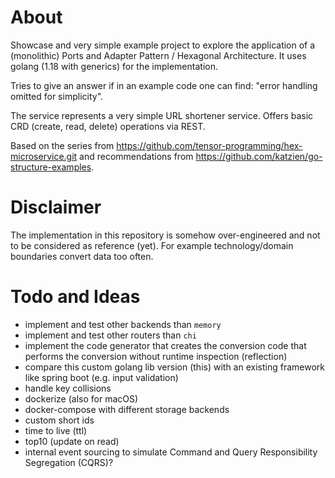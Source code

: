 # About

Showcase and very simple example project to explore the application of a (monolithic) Ports and Adapter Pattern / Hexagonal Architecture. It uses golang (1.18 with generics) for the implementation.

Tries to give an answer if in an example code one can find: "error handling omitted for simplicity".

The service represents a very simple URL shortener service. Offers basic CRD (create, read, delete) operations via REST.

Based on the series from https://github.com/tensor-programming/hex-microservice.git and recommendations from https://github.com/katzien/go-structure-examples.

# Disclaimer

The implementation in this repository is somehow over-engineered and not to be considered as reference (yet). For example technology/domain boundaries convert data too often.

# Todo and Ideas

- implement and test other backends than `memory`
- implement and test other routers than `chi`
- implement the code generator that creates the conversion code that performs the conversion without runtime inspection (reflection)
- compare this custom golang lib version (this) with an existing framework like spring boot (e.g. input validation)
- handle key collisions
- dockerize (also for macOS)
- docker-compose with different storage backends
- custom short ids
- time to live (ttl)
- top10 (update on read)
- internal event sourcing to simulate Command and Query Responsibility Segregation (CQRS)?
